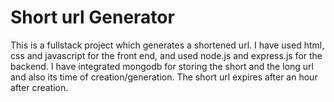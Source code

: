 # Short url Generator

This is a fullstack project which generates a shortened url. I have used html, css and javascript for the front end, and used node.js and express.js for the backend.
I have integrated mongodb for storing the short and the long url and also its time of creation/generation. The short url expires after an hour after creation.
